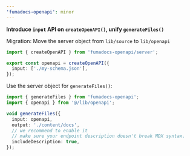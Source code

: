 ```yaml
---
'fumadocs-openapi': minor
---
```


**Introduce `input` API on `createOpenAPI()`, unify `generateFiles()`**

Migration: Move the server object from `lib/source` to `lib/openapi`

```ts
import { createOpenAPI } from 'fumadocs-openapi/server';

export const openapi = createOpenAPI({
  input: ['./my-schema.json'],
});
```

Use the server object for `generateFiles()`:

```ts
import { generateFiles } from 'fumadocs-openapi';
import { openapi } from '@/lib/openapi';

void generateFiles({
  input: openapi,
  output: './content/docs',
  // we recommend to enable it
  // make sure your endpoint description doesn't break MDX syntax.
  includeDescription: true,
});
```